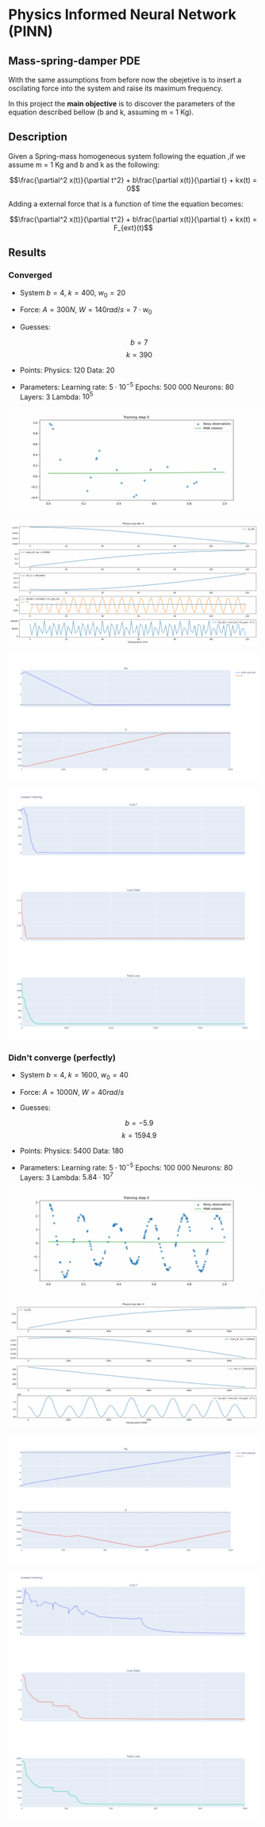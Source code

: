 # Physics Informed Neural Network (PINN)
## Mass-spring-damper PDE

With the same assumptions from before now the obejetive is to insert a oscilating force into the system and raise its maximum frequency.

In this project the **main objective** is to discover the parameters of the equation described bellow (b and k, assuming m = 1 Kg).

## Description 

Given a Spring-mass homogeneous system following the equation ,if we assume m = 1 Kg and b and k as the following:

$$\frac{\partial^2 x(t)}{\partial t^2} + b\frac{\partial x(t)}{\partial t} + kx(t) = 0$$

Adding a external force that is a function of time the equation becomes:

$$\frac{\partial^2 x(t)}{\partial t^2} + b\frac{\partial x(t)}{\partial t} + kx(t) = F_{ext}(t)$$

## Results

### Converged

- System $b = 4$, $k = 400$, $w_0 = 20$
- Force: $A = 300 N$, $W = 140 rad/s = 7 \cdot w_0$

- Guesses:

	$$b = 7$$
	$$k = 390$$

- Points:
	Physics: 120
	Data: 20 

- Parameters:
	Learning rate: $5\cdot10^{-5}$
	Epochs: 500 000
	Neurons: 80
	Layers: 3 
	Lambda: $10^5$


![Image](https://github.com/jeduapf/PINN-SPRING/blob/external_force/Converged/BON-mu0_7.0_k0_390.0_pys_120_obs_20_iter_500k_lr_2.00e-05_lb_5.00e+05/learning_k_mu.gif?raw=true)

![Image](https://github.com/jeduapf/PINN-SPRING/blob/external_force/Converged/BON-mu0_7.0_k0_390.0_pys_120_obs_20_iter_500k_lr_2.00e-05_lb_5.00e+05/loss1.gif?raw=true)

![Image](https://github.com/jeduapf/PINN-SPRING/blob/external_force/Converged/BON-mu0_7.0_k0_390.0_pys_120_obs_20_iter_500k_lr_2.00e-05_lb_5.00e+05/Constants.png?raw=true)

![Image](https://github.com/jeduapf/PINN-SPRING/blob/external_force/Converged/BON-mu0_7.0_k0_390.0_pys_120_obs_20_iter_500k_lr_2.00e-05_lb_5.00e+05/Loss.png?raw=true)


### Didn't converge (perfectly)

- System $b = 4$, $k = 1600$, $w_0 = 40$
- Force: $A = 1000 N$, $W = 40 rad/s$

- Guesses:

	$$b = -5.9$$
	$$k = 1594.9$$

- Points:
	Physics: 5400
	Data: 180 

- Parameters:
	Learning rate: $5\cdot10^{-5}$
	Epochs: 100 000
	Neurons: 80
	Layers: 3 
	Lambda: $5.84\cdot10^7$


![Image](https://github.com/jeduapf/PINN-SPRING/blob/external_force/More%20or%20less/mu0_-5.9_k0_1594.9_pys_5400_obs_180_iter_100k_lr_1.00e-04_lb_5.84e+07/learning_k_mu.gif?raw=true)

![Image](https://github.com/jeduapf/PINN-SPRING/blob/external_force/More%20or%20less/mu0_-5.9_k0_1594.9_pys_5400_obs_180_iter_100k_lr_1.00e-04_lb_5.84e+07/loss1.gif?raw=true)

![Image](https://github.com/jeduapf/PINN-SPRING/blob/external_force/More%20or%20less/mu0_-5.9_k0_1594.9_pys_5400_obs_180_iter_100k_lr_1.00e-04_lb_5.84e+07/Constants.png?raw=true)

![Image](https://github.com/jeduapf/PINN-SPRING/blob/external_force/More%20or%20less/mu0_-5.9_k0_1594.9_pys_5400_obs_180_iter_100k_lr_1.00e-04_lb_5.84e+07/Loss.png?raw=true)

